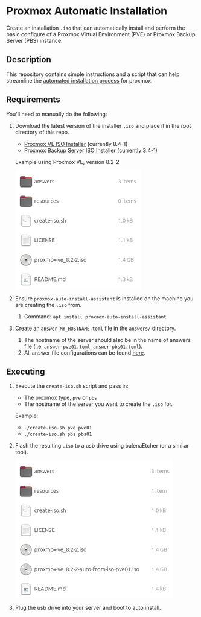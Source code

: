 # Proxmox Automatic Installation

Create an installation `.iso` that can automatically install and perform the basic configure of a Proxmox Virtual Environment (PVE) or Proxmox Backup Server (PBS) instance.

## Description

This repository contains simple instructions and a script that can help streamline the [automated installation process](https://pve.proxmox.com/wiki/Automated_Installation) for proxmox.

## Requirements

You'll need to manually do the following:

1. Download the latest version of the installer `.iso` and place it in the root directory of this repo.
    
    - [Proxmox VE ISO Installer](https://www.proxmox.com/en/downloads/proxmox-virtual-environment) (currently 8.4-1) 
    - [Proxmox Backup Server ISO Installer](https://www.proxmox.com/en/downloads/proxmox-backup-server) (currently 3.4-1) 

    Example using Proxmox VE, version 8.2-2

    ![alt text](./resources/screenshot01.png)

2. Ensure `proxmox-auto-install-assistant` is installed on the machine you are creating the `.iso` from.
    1. Command: `apt install proxmox-auto-install-assistant`
3. Create an `answer-MY_HOSTNAME.toml` file in the `answers/` directory.
    1. The hostname of the server should also be in the name of answers file (i.e. `answer-pve01.toml`, `answer-pbs01.toml`).
    2. All answer file configurations can be found [here](https://pve.proxmox.com/wiki/Automated_Installation#Answer_File_Format_2).

## Executing

1. Execute the `create-iso.sh` script and pass in:

    - The proxmox type, `pve` or `pbs`
    - The hostname of the server you want to create the `.iso` for.

    Example:
    
    - `./create-iso.sh pve pve01`
    - `./create-iso.sh pbs pbs01`

2. Flash the resulting `.iso` to a usb drive using balenaEtcher (or a similar tool).

    ![alt text](./resources/screenshot02.png)

3. Plug the usb drive into your server and boot to auto install. 
